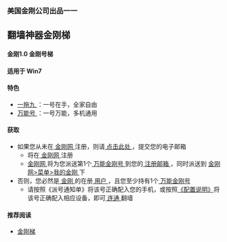 ### 美国金刚公司出品一一
## 翻墙神器金刚梯
#### 金刚1.0 金刚号梯
#### 适用于 Win7

#### 特色
  - [ 一拖九 ](https://a2zitpro.github.io/web/onefornine)：一号在手，全家自由
  - [ 万能号 ](https://a2zitpro.github.io/web/multipurposekkid)：一号万能，多机通用
 
#### 获取
- 如果您从未在[ 金刚网 ](https://a2zitpro.github.io/web/金刚中文网)注册，则请[ 点击此处 ](https://a2zitpro.github.io/web/l2_reg)，提交您的电子邮箱
  - 将在[ 金刚网 ](https://a2zitpro.github.io/web/金刚中文网)注册
  - [ 金刚网 ](https://a2zitpro.github.io/web/金刚中文网)将为您派送第1个[ 万能金刚号 ](https://a2zitpro.github.io/web/万能金刚号)到您的[ 注册邮箱 ](https://a2zitpro.github.io/web/注册邮箱)，同时派送到 [ 金刚网>菜单>我的金刚 ](https://atozitpro.net/zh/my-account/)下
- 否则，您必然是[ 金刚 ](https://a2zitpro.github.io/web/金刚公司)的在册[ 用户 ](https://a2zitpro.github.io/web/金刚用户)，且您至少持有1个[ 万能金刚号 ](https://a2zitpro.github.io/web/万能金刚号)
  - 请按照《派号通知单》将该号正确配入您的手机，或按照[《配置说明》](https://a2zitpro.github.io/web/配置说明)将该号正确配入相应设备，即可[ 连通 ](https://a2zitpro.github.io/web/主号和副号的用途)翻墙
    



#### 推荐阅读
- [金刚梯](https://github.com/a2zitpro/web/blob/master/dlb.md)
